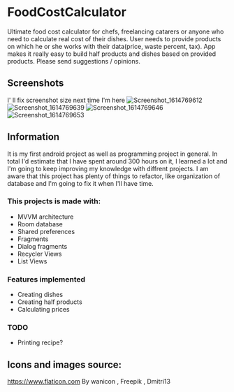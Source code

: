 # FoodCostCalculator
Ultimate food cost calculator for chefs, freelancing catarers or anyone who need to calculate real cost of their dishes. User needs to provide products on which he or she works with their data(price, waste percent, tax). App makes it really easy to build half products and dishes based on provided products. Please send suggestions / opinions.

## Screenshots 
I' ll fix screenshot size next time I'm here
![Screenshot_1614769612](https://user-images.githubusercontent.com/70368829/109799505-ccb4cd00-7c24-11eb-8536-9a7d8d8bb20a.png)
![Screenshot_1614769639](https://user-images.githubusercontent.com/70368829/109799509-cde5fa00-7c24-11eb-925d-5a4ee887d491.png)
![Screenshot_1614769646](https://user-images.githubusercontent.com/70368829/109799511-ce7e9080-7c24-11eb-810f-59c3f688c633.png)
![Screenshot_1614769653](https://user-images.githubusercontent.com/70368829/109799512-cf172700-7c24-11eb-9935-83049ea3832a.png)


## Information 
It is my first android project as well as programming project in general. In total I'd estimate that I have spent around 300 hours on it, I learned a lot and I'm going to keep improving my knowledge with diffrent projects. I am aware that this project has plenty of things to refactor, like organization of database and I'm going to fix it when I'll have time.

### This projects is made with:
- MVVM architecture 
- Room database
- Shared preferences
- Fragments
- Dialog fragments
- Recycler Views
- List Views

### Features implemented 
- Creating dishes
- Creating half products 
- Calculating prices 

### TODO 
- Printing recipe? 

## Icons and images source: 
https://www.flaticon.com By wanicon ,  Freepik , Dmitri13



